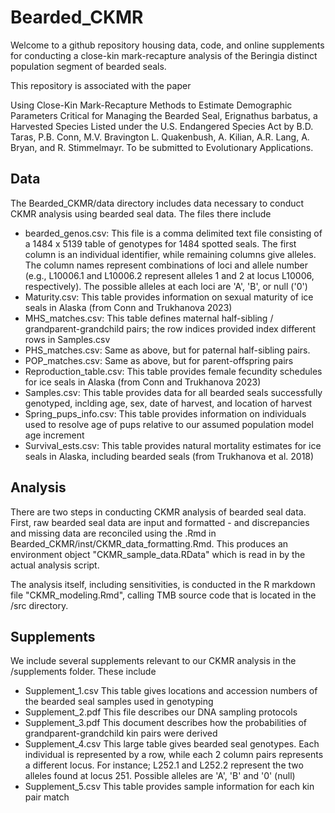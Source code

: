 # Bearded_CKMR
Welcome to a github repository housing data, code, and online supplements for conducting a close-kin mark-recapture analysis of the Beringia distinct population segment of bearded seals.

This repository is associated with the paper 

Using Close-Kin Mark-Recapture Methods to Estimate Demographic Parameters Critical for Managing the Bearded Seal, 
Erignathus barbatus, a Harvested Species Listed under the U.S. Endangered Species Act by B.D. Taras, P.B. Conn, M.V. Bravington L. Quakenbush, 
A. Kilian, A.R. Lang, A. Bryan, and R. Stimmelmayr.  To be submitted to Evolutionary Applications.

## Data
The Bearded_CKMR/data directory includes data necessary to conduct CKMR analysis using bearded seal data.
The files there include

- bearded_genos.csv: This file is a comma delimited text file consisting of a 1484 x 5139 table of genotypes for 1484 spotted seals.  The first column is an individual identifier, while remaining columns give alleles.  The column names represent combinations of loci and allele number (e.g., L10006.1 and L10006.2 represent alleles 1 and 2 at locus L10006, respectively).  The possible alleles at each loci are 'A', 'B', or null ('0')
- Maturity.csv: This table provides information on sexual maturity of ice seals in Alaska (from Conn and Trukhanova 2023)
- MHS_matches.csv: This table defines maternal half-sibling / grandparent-grandchild pairs; the row indices provided index different rows in Samples.csv
- PHS_matches.csv: Same as above, but for paternal half-sibling pairs.
- POP_matches.csv: Same as above, but for parent-offspring pairs
- Reproduction_table.csv: This table provides female fecundity schedules for ice seals in Alaska (from Conn and Trukhanova 2023)
- Samples.csv: This table provides data for all bearded seals successfully genotyped, inclding age, sex, date of harvest, and location of harvest
- Spring_pups_info.csv: This table provides information on individuals used to resolve age of pups relative to our assumed population model age increment
- Survival_ests.csv: This table provides natural mortality estimates for ice seals in Alaska, including bearded seals (from Trukhanova et al. 2018)

## Analysis 
There are two steps in conducting CKMR analysis of bearded seal data.  First, raw bearded seal data are 
input and formatted - and discrepancies and missing data are reconciled using the .Rmd in Bearded_CKMR/inst/CKMR_data_formatting.Rmd.
This produces an environment object "CKMR_sample_data.RData" which is read in by the actual analysis script.

The analysis itself, including sensitivities, is conducted in the R markdown file "CKMR_modeling.Rmd", calling TMB source code that is 
located in the /src directory.

## Supplements

We include several supplements relevant to our CKMR analysis in the /supplements folder.  These include

- Supplement_1.csv  This table gives locations and accession numbers of the bearded seal samples used in genotyping
- Supplement_2.pdf  This file describes our DNA sampling protocols
- Supplement_3.pdf  This document describes how the probabilities of grandparent-grandchild kin pairs were derived
- Supplement_4.csv  This large table gives bearded seal genotypes.  Each individual is represented by a row, while each 2 column pairs represents a different locus.  For instance; L252.1 and L252.2 represent the two alleles found at locus 251.  Possible alleles are 'A', 'B' and '0' (null)
- Supplement_5.csv  This table provides sample information for each kin pair match
